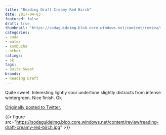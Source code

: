 ```yaml
---
title: "Reading Draft Creamy Red Birch"
date: 2017-04-03
featured: false
draft: true
thumbnail: "https://sodaguideimg.blob.core.windows.net/content/review/thumbs/reading-draft-creamy-red-birch.jpg"
categories:
- soda
- water
- kombucha
- other
ratings:
- ok
tags:
- Quite Sweet
brands:
- Reading Draft
---
```


Quite sweet. Interesting lightly sour undertone slightly distracts from intense wintergreen. Nice finish. Ok

[Originally posted to Twitter.](https://twitter.com/Cavorter/status/848963798799196161)

{{< figure src="https://sodaguideimg.blob.core.windows.net/content/review/reading-draft-creamy-red-birch.jpg" >}}

